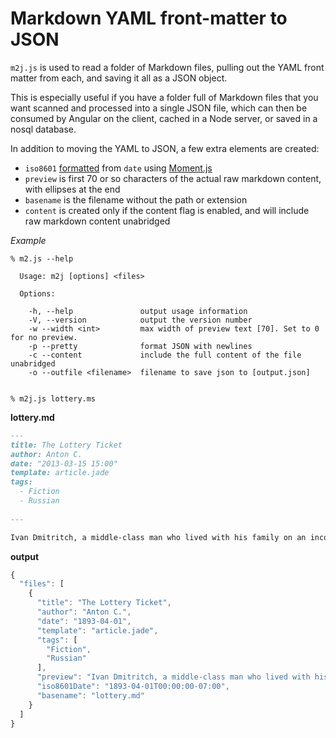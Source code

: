 # Markdown YAML front-matter to JSON

`m2j.js` is used to read a folder of Markdown files, pulling out the YAML front matter from each, and saving it all as a JSON object.

This is especially useful if you have a folder full of Markdown files
that you want scanned and processed into a single JSON file, which can
then be consumed by Angular on the client, cached in a Node server, or
saved in a nosql database.

In addition to moving the YAML to JSON, a few extra elements are created: 

-  `iso8601` [formatted][1] from `date` using [Moment.js][2]
-  `preview` is first 70 or so characters of the actual raw markdown content, with ellipses at the end
-  `basename` is the filename without the path or extension
-  `content` is created only if the content flag is enabled, and will include raw markdown content unabridged

_Example_

```
% m2.js --help

  Usage: m2j [options] <files>

  Options:

    -h, --help               output usage information
    -V, --version            output the version number
    -w --width <int>         max width of preview text [70]. Set to 0 for no preview.
    -p --pretty              format JSON with newlines
    -c --content             include the full content of the file unabridged
    -o --outfile <filename>  filename to save json to [output.json]
    

% m2j.js lottery.ms
```

**lottery.md**

```md
---
title: The Lottery Ticket
author: Anton C.
date: "2013-03-15 15:00"
template: article.jade
tags:
  - Fiction
  - Russian
  
---

Ivan Dmitritch, a middle-class man who lived with his family on an income of twelve hundred a year and was very well satisfied with his lot, sat down on the sofa after supper and began reading the newspaper. 

```

**output**

```js
{
  "files": [
    {
      "title": "The Lottery Ticket",
      "author": "Anton C.",
      "date": "1893-04-01",
      "template": "article.jade",
      "tags": [
        "Fiction",
        "Russian"
      ],
      "preview": "Ivan Dmitritch, a middle-class man who lived with his family on an …",
      "iso8601Date": "1893-04-01T00:00:00-07:00",
      "basename": "lottery.md"
    }
  ]
}
```


[1]: http://en.wikipedia.org/wiki/ISO_8601
[2]: http://momentjs.com/docs/#/parsing/string/
